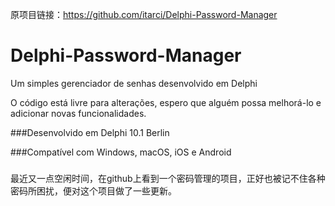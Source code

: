 原项目链接：https://github.com/itarci/Delphi-Password-Manager

# Delphi-Password-Manager
Um simples gerenciador de senhas desenvolvido em Delphi


O código está livre para alterações, espero que alguém possa melhorá-lo e adicionar novas funcionalidades. 


###Desenvolvido em Delphi 10.1 Berlin

###Compatível com Windows, macOS, iOS e Android 

###
最近又一点空闲时间，在github上看到一个密码管理的项目，正好也被记不住各种密码所困扰，便对这个项目做了一些更新。